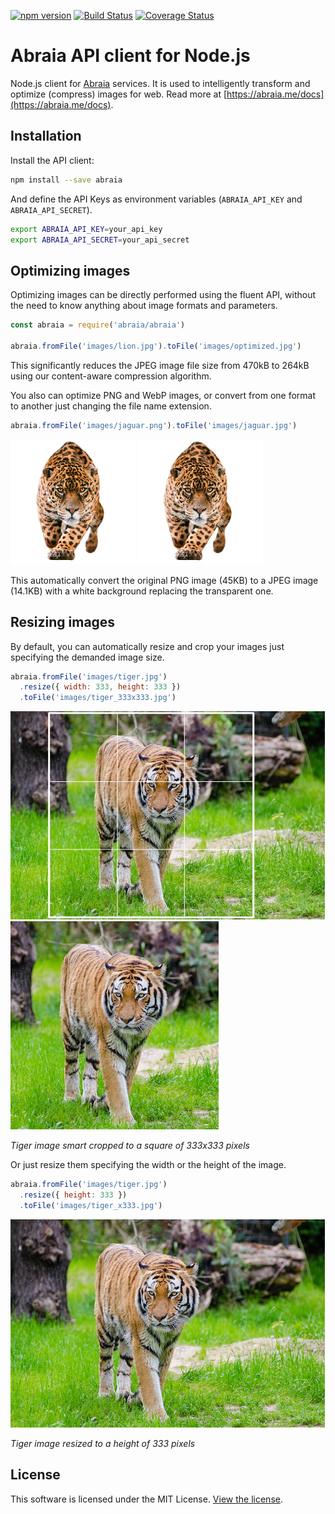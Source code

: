 [![npm version](https://badge.fury.io/js/abraia.svg)](https://badge.fury.io/js/abraia)
[![Build Status](https://travis-ci.org/abraia/abraia-nodejs.svg)](https://travis-ci.org/abraia/abraia-nodejs)
[![Coverage Status](https://coveralls.io/repos/github/abraia/abraia-nodejs/badge.svg)](https://coveralls.io/github/abraia/abraia-nodejs)

# Abraia API client for Node.js

Node.js client for [Abraia](https://abraia.me) services. It is used to
intelligently transform and optimize (compress) images for web. Read more at
[https://abraia.me/docs](https://abraia.me/docs).

## Installation

Install the API client:

```sh
npm install --save abraia
```

And define the API Keys as environment variables (`ABRAIA_API_KEY` and
`ABRAIA_API_SECRET`).

```sh
export ABRAIA_API_KEY=your_api_key
export ABRAIA_API_SECRET=your_api_secret
```

## Optimizing images

Optimizing images can be directly performed using the fluent API, without
the need to know anything about image formats and parameters.

```js
const abraia = require('abraia/abraia')

abraia.fromFile('images/lion.jpg').toFile('images/optimized.jpg')
```

This significantly reduces the JPEG image file size from 470kB to 264kB
using our content-aware compression algorithm.

You also can optimize PNG and WebP images, or convert from one format to
another just changing the file name extension.

```js
abraia.fromFile('images/jaguar.png').toFile('images/jaguar.jpg')
```

![PNG jaguar](https://github.com/abraia/abraia-nodejs/raw/master/images/jaguar.png)
![JPEG jaguar](https://github.com/abraia/abraia-nodejs/raw/master/images/jaguar.jpg)

This automatically convert the original PNG image (45KB) to a JPEG image
(14.1KB) with a white background replacing the transparent one.

## Resizing images

By default, you can automatically resize and crop your images just specifying
the demanded image size.

```js
abraia.fromFile('images/tiger.jpg')
  .resize({ width: 333, height: 333 })
  .toFile('images/tiger_333x333.jpg')
```

![Resized tiger image](https://github.com/abraia/abraia-nodejs/raw/master/images/tiger_503x333.jpg)
![Smart cropped tiger](https://github.com/abraia/abraia-nodejs/raw/master/images/tiger_333x333.jpg)

*Tiger image smart cropped to a square of 333x333 pixels*

Or just resize them specifying the width or the height of the image.

```js
abraia.fromFile('images/tiger.jpg')
  .resize({ height: 333 })
  .toFile('images/tiger_x333.jpg')
```

![Resized tiger image](https://github.com/abraia/abraia-nodejs/raw/master/images/tiger_x333.jpg)

*Tiger image resized to a height of 333 pixels*

## License

This software is licensed under the MIT License. [View the license](LICENSE).

